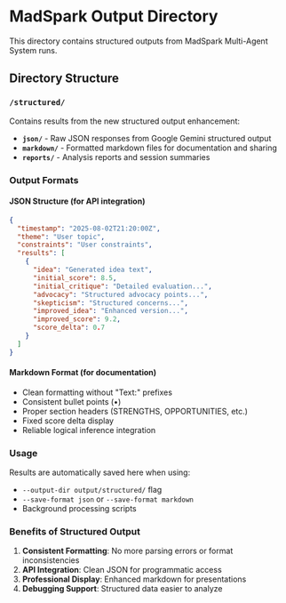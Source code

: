 # MadSpark Output Directory

This directory contains structured outputs from MadSpark Multi-Agent System runs.

## Directory Structure

### `/structured/`
Contains results from the new structured output enhancement:

- **`json/`** - Raw JSON responses from Google Gemini structured output
- **`markdown/`** - Formatted markdown files for documentation and sharing  
- **`reports/`** - Analysis reports and session summaries

### Output Formats

#### JSON Structure (for API integration)
```json
{
  "timestamp": "2025-08-02T21:20:00Z",
  "theme": "User topic",
  "constraints": "User constraints", 
  "results": [
    {
      "idea": "Generated idea text",
      "initial_score": 8.5,
      "initial_critique": "Detailed evaluation...",
      "advocacy": "Structured advocacy points...",
      "skepticism": "Structured concerns...",
      "improved_idea": "Enhanced version...",
      "improved_score": 9.2,
      "score_delta": 0.7
    }
  ]
}
```

#### Markdown Format (for documentation)
- Clean formatting without "Text:" prefixes
- Consistent bullet points (•)
- Proper section headers (STRENGTHS, OPPORTUNITIES, etc.)
- Fixed score delta display
- Reliable logical inference integration

### Usage

Results are automatically saved here when using:
- `--output-dir output/structured/` flag
- `--save-format json` or `--save-format markdown` 
- Background processing scripts

### Benefits of Structured Output

1. **Consistent Formatting**: No more parsing errors or format inconsistencies
2. **API Integration**: Clean JSON for programmatic access
3. **Professional Display**: Enhanced markdown for presentations
4. **Debugging Support**: Structured data easier to analyze